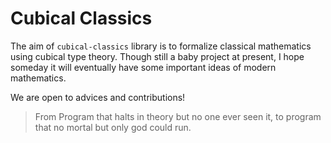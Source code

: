 # Cubical Classics

The aim of `cubical-classics` library is to formalize classical mathematics using cubical type theory.
Though still a baby project at present, I hope someday it will eventually have some important ideas of modern mathematics.

We are open to advices and contributions!

> From Program that halts in theory but no one ever seen it,
> to program that no mortal but only god could run.
